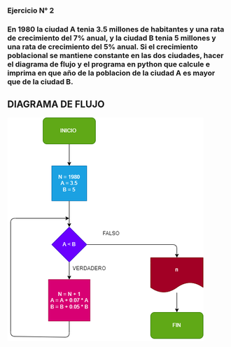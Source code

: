 ### Ejercicio N° 2

### En 1980 la ciudad A tenia 3.5 millones de habitantes y una rata de crecimiento del 7% anual, y la ciudad B tenia 5 millones y una rata de crecimiento del 5% anual. Si el crecimiento poblacional se mantiene constante en las dos ciudades, hacer el diagrama de flujo y el programa en python que calcule e imprima en que año de la poblacion de la ciudad A es mayor que de la ciudad B.

## DIAGRAMA DE FLUJO
![diagramadeflujo](diagrama.png)
